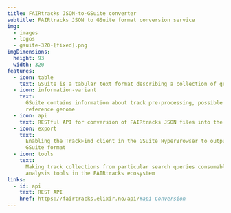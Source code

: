 ```yaml
---
title: FAIRtracks JSON-to-GSuite converter
subtitle: FAIRtracks JSON to GSuite format conversion service
img:
  - images
  - logos
  - gsuite-320-[fixed].png
imgDimensions:
  height: 93
  width: 320
features:
  - icon: table
    text: GSuite is a tabular text format describing a collection of genomic tracks
  - icon: information-variant
    text:
      GSuite contains information about track pre-processing, possible data analysis strategies, and
      reference genome
  - icon: api
    text: RESTful API for conversion of FAIRtracks JSON files into the GSuite format
  - icon: export
    text:
      Enabling the TrackFind client in the GSuite HyperBrowser to output track metadata in the
      GSuite format
  - icon: tools
    text:
      Making track collections from particular search queries consumable by manipulation and
      analysis tools in the FAIRtracks ecosystem
links:
  - id: api
    text: REST API
    href: https://fairtracks.elixir.no/api/#api-Conversion
---
```

